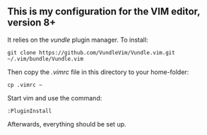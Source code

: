 ## This is my configuration for the VIM editor, version 8+

It relies on the *vundle* plugin manager. To install:
```
git clone https://github.com/VundleVim/Vundle.vim.git ~/.vim/bundle/Vundle.vim
```

Then copy the *.vimrc* file in this directory to your home-folder:
```
cp .vimrc ~
```

Start vim and use the command:
```
:PluginInstall
```

Afterwards, everything should be set up.
